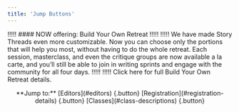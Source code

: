 ```yaml
---
title: 'Jump Buttons'
---
```


!!!!! #### NOW offering: Build Your Own Retreat 
!!!!! 
!!!!! We have made Story Threads even more customizable. Now you can choose only the portions that will help you most, without having to do the whole retreat. Each session, masterclass, and even the critique groups are now available a la carte, and you’ll still be able to join in writing sprints and engage with the community for all four days. 
!!!!! 
!!!!! Click here for full Build Your Own Retreat details. 

<center markdown="1">
**Jump to:** [Editors](#editors) {.button} [Registration](#registration-details) {.button} [Classes](#class-descriptions) {.button}
</center>